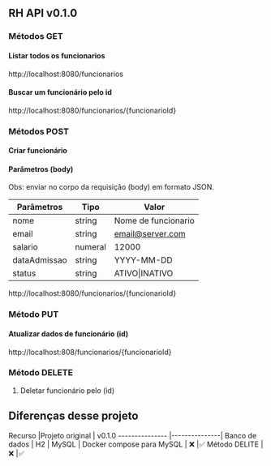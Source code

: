 ## RH API v0.1.0 ##

### Métodos GET ### 

#### Listar todos os funcionarios ####
http://localhost:8080/funcionarios 


#### Buscar um funcionário pelo id  ####
http://localhost:8080/funcionarios/{funcionarioId}

### Métodos POST ###
#### Criar funcionário ####
#### Parâmetros  (body) ####
Obs: enviar no corpo da requisição (body) em formato JSON.

Parâmetros | Tipo   | Valor
-----------|--------|-----------
nome        | string | Nome de funcionario
email       | string | email@server.com
salario     | numeral | 12000
dataAdmissao| string   |YYYY-MM-DD
status      | string    | ATIVO\|INATIVO

http://localhost:8080/funcionarios/{funcionarioId}

### Método PUT ###

#### Atualizar dados de funcionário (id) ####

http://localhost:808/funcionarios/{funcionarioId}

### Método DELETE ###
1.  Deletar funcionário pelo (id)

## Diferenças desse projeto ##

Recurso		|Projeto original   | v0.1.0
---------------	|---------------|
Banco de dados | H2	| MySQL	|
Docker compose para MySQL | ❌️	|✅️
Método DELITE | ❌️	|✅️